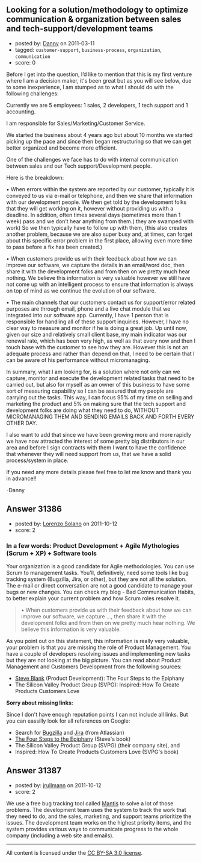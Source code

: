 ## Looking for a solution/methodology to optimize communication & organization between sales and tech-support/development teams

- posted by: [Danny](https://stackexchange.com/users/-1/2578-danny) on 2011-03-11
- tagged: `customer-support`, `business-process`, `organization`, `communication`
- score: 0

Before I get into the question, I’d like to mention that this is my first venture where I am a decision maker, it's been great but as you will see below, due to some inexperience, I am stumped as to what I should do with the following challenges:

Currently we are 5 employees: 1 sales, 2 developers, 1 tech support and 1 accounting.

I am responsible for Sales/Marketing/Customer Service. 

We started the business about 4 years ago but about 10 months we started picking up the pace and since then began restructuring so that we can get better organized and become more efficient. 

One of the challenges we face has to do with internal communication between sales and our Tech support/Development people. 

Here is the breakdown:


• When errors within the system are reported by our customer, typically it is conveyed to us via e-mail or telephone, and then we share that information with our development people. We then get told by the development folks that they will get working on it, however without providing us with a deadline. In addition, often times several days (sometimes more than 1 week) pass and we don’t hear anything from them.( they are swamped with work) So we then typically have to follow up with them, (this also creates another problem, because we are also super busy and, at times, can forget about this specific error problem in the first place, allowing even more time to pass before a fix has been created.)

• When customers provide us with their feedback about how we can improve our software, we capture the details in an email/word doc, then share it with the development folks and from then on we pretty much hear nothing. We believe this information is very valuable however we still have not come up with an intelligent process to ensure that information is always on top of mind as we continue the evolution of our software.

• The main channels that our customers contact us for support/error related purposes are through email, phone and a live chat module that we integrated into our software app. Currently, I have 1 person that is responsible for handling all of these support inquiries. However, I have no clear way to measure and monitor if he is doing a great job. Up until now, given our size and relatively small client base, my main indicator was our renewal rate, which has been very high, as well as that every now and then I touch base with the customer to see how they are. However this is not an adequate process and rather than depend on that, I need to be certain that I can be aware of his performance without micromanaging.

In summary, what I am looking for, is a solution where not only can we capture, monitor and execute the development related tasks that need to be carried out, but also for myself as an owner of this business to have some sort of measuring capability so I can be assured that my people are carrying out the tasks. This way, I can focus 95% of my time on selling and marketing the product and 5% on making sure that the tech support and development folks are doing what they need to do, WITHOUT MICROMANAGING THEM AND SENDING EMAILS BACK AND FORTH EVERY OTHER DAY.

I also want to add that since we have been growing more and more rapidly we have now attracted the interest of some pretty big distributors in our area and before I sign contracts with them I want to have the confidence that whenever they will need support from us, that we have a solid process/system in place. 

If you need any more details please feel free to let me know and thank you in advance!!

-Danny



## Answer 31386

- posted by: [Lorenzo Solano](https://stackexchange.com/users/-1/13814-lorenzo-solano) on 2011-10-12
- score: 2

<h3><strong>In a few words: Product Development + Agile Mythologies (Scrum + XP) + Software tools</strong></h3>

<p>Your organization is a good candidate for Agile methodologies. You can use Scrum to management tasks. You'll, definitively, need some tools like bug tracking system (Bugzilla, Jira, or other), but they are not all the solution. The e-mail or direct conversation are not a good candidate to manage your bugs or new changes. You can check my blog - Bad Communication Habits, to better explain your current problem and how Scrum roles resolve it.</p>

<blockquote>
  <p>• When customers provide us with their feedback about how we can
  improve our software,  we capture ..., then share it with the
  development folks and from then on we pretty much hear nothing. We
  believe this information is very valuable.</p>
</blockquote>

<p>As you point out on this statement, this information is really very valuable, your problem is that you are missing the role of Product Management. You have a couple of developers resolving issues and implementing new tasks but they are not looking at the big picture. You can read about Product Management and Customers Development from the following sources:</p>

<ul>
<li><a href="http://steveblank.com/about/" rel="nofollow">Steve Blank</a> (Product Development): The Four Steps to the Epiphany</li>
<li>The Silicon Valley Product Group (SVPG): Inspired: How To Create Products Customers Love</li>
</ul>

<p><strong>Sorry about missing links:</strong></p>

<p>Since I don't have enough reputation points I can not include all links. But you can eassilly look for all references on Google:</p>

<ul>
<li>Search for <a href="http://www.bugzilla.org" rel="nofollow">Bugzilla</a> and <a href="http://atlassian.com" rel="nofollow">Jira</a> (from Atlassian)</li>
<li><a href="http://steveblank.com/about/" rel="nofollow">The Four Steps to the Epiphany</a> (Steve's book)</li>
<li>The Silicon Valley Product Group (SVPG) (their company site), and</li>
<li>Inspired: How To Create Products Customers Love (SVPG's book)</li>
</ul>



## Answer 31387

- posted by: [jrullmann](https://stackexchange.com/users/-1/13802-jrullmann) on 2011-10-12
- score: 2

<p>We use a free bug tracking tool called <a href="http://www.mantisbt.org/" rel="nofollow">Mantis</a> to solve a lot of those problems.  The development team uses the system to track the work that they need to do, and the sales, marketing, and support teams prioritize the issues.  The development team works on the highest priority items, and the system provides various ways to communicate progress to the whole company (including a web site and emails).</p>




---

All content is licensed under the [CC BY-SA 3.0 license](https://creativecommons.org/licenses/by-sa/3.0/).
